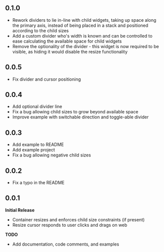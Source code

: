 ## 0.1.0

- Rework dividers to lie in-line with child widgets, taking up space 
  along the primary axis, instead of being placed in a stack and positioned 
  according to the child sizes
- Add a custom divider who's width is known and can be controlled to ease 
  calculating the available space for child widgets
- Remove the optionality of the divider - this widget is now required to be 
  visible, as hiding it would disable the resize functionality

## 0.0.5

- Fix divider and cursor positioning

## 0.0.4

- Add optional divider line
- Fix a bug allowing child sizes to grow beyond available space
- Improve example with switchable direction and toggle-able divider

## 0.0.3

- Add example to README
- Add example project
- Fix a bug allowing negative child sizes

## 0.0.2

- Fix a typo in the README

## 0.0.1

**Initial Release**

  - Container resizes and enforces child size constraints (if present)
  - Resize cursor responds to user clicks and drags on web

**TODO**

  - Add documentation, code comments, and examples  
